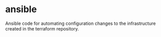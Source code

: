 # ansible
Ansible code for automating configuration changes to the infrastructure created in the terraform repository.
